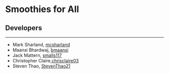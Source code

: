 # Smoothies for All

## Developers

---

- Mark Sharland, [mcsharland](https://github.com/mcsharland)
- Maansi Bhardwaj, [bmaansi](https://github.com/bmaansi)
- Jack Mattern, [smalls117](https://github.com/smalls117)
- Christopher Claire,[chrisclaire03](https://github.com/chrisclaire03)
- Steven Thao, [StevenThao21](https://github.com/StevenThao21)
